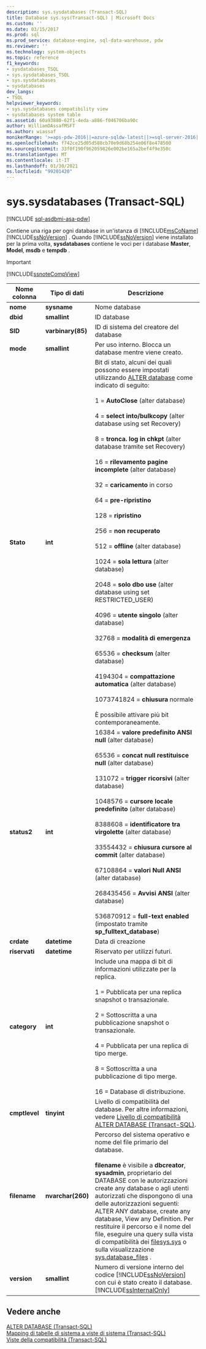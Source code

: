 ```yaml
---
description: sys.sysdatabases (Transact-SQL)
title: Database sys.sys(Transact-SQL) | Microsoft Docs
ms.custom: ''
ms.date: 03/15/2017
ms.prod: sql
ms.prod_service: database-engine, sql-data-warehouse, pdw
ms.reviewer: ''
ms.technology: system-objects
ms.topic: reference
f1_keywords:
- sysdatabases_TSQL
- sys.sysdatabases_TSQL
- sys.sysdatabases
- sysdatabases
dev_langs:
- TSQL
helpviewer_keywords:
- sys.sysdatabases compatibility view
- sysdatabases system table
ms.assetid: 60a93880-62f1-4eda-a886-f046706ba90c
author: WilliamDAssafMSFT
ms.author: wiassaf
monikerRange: '>=aps-pdw-2016||=azure-sqldw-latest||>=sql-server-2016||>=sql-server-linux-2017||=azuresqldb-mi-current'
ms.openlocfilehash: f742ce25d05d588cb70e9d68b254e06f8e478500
ms.sourcegitcommit: 33f0f190f962059826e002be165a2bef4f9e350c
ms.translationtype: MT
ms.contentlocale: it-IT
ms.lasthandoff: 01/30/2021
ms.locfileid: "99201420"
---
```

# <a name="syssysdatabases-transact-sql"></a>sys.sysdatabases (Transact-SQL)
[!INCLUDE [sql-asdbmi-asa-pdw](../../includes/applies-to-version/sql-asdbmi-asa-pdw.md)]

  Contiene una riga per ogni database in un'istanza di [!INCLUDE[msCoName](../../includes/msconame-md.md)] [!INCLUDE[ssNoVersion](../../includes/ssnoversion-md.md)] . Quando [!INCLUDE[ssNoVersion](../../includes/ssnoversion-md.md)] viene installato per la prima volta, **sysdatabases** contiene le voci per i database **Master**, **Model**, **msdb** e **tempdb** .  
  
> [!IMPORTANT]  
>  [!INCLUDE[ssnoteCompView](../../includes/ssnotecompview-md.md)]  
  
|Nome colonna|Tipo di dati|Descrizione|  
|-----------------|---------------|-----------------|  
|**nome**|**sysname**|Nome database|  
|**dbid**|**smallint**|ID database|  
|**SID**|**varbinary(85)**|ID di sistema del creatore del database|  
|**mode**|**smallint**|Per uso interno. Blocca un database mentre viene creato.|  
|**Stato**|**int**|Bit di stato, alcuni dei quali possono essere impostati utilizzando [ALTER database](../../t-sql/statements/alter-database-transact-sql.md) come indicato di seguito:<br /><br /> 1 = **AutoClose** (alter database)<br /><br /> 4 = **select into/bulkcopy** (alter database using set Recovery)<br /><br /> 8 = **tronca. log in chkpt** (alter database tramite set Recovery)<br /><br /> 16 = **rilevamento pagine incomplete** (alter database)<br /><br /> 32 = **caricamento** in corso<br /><br /> 64 = **pre-ripristino**<br /><br /> 128 = **ripristino**<br /><br /> 256 = **non recuperato**<br /><br /> 512 = **offline** (alter database)<br /><br /> 1024 = **sola lettura** (alter database)<br /><br /> 2048 = **solo dbo use** (alter database using set RESTRICTED_USER)<br /><br /> 4096 = **utente singolo** (alter database)<br /><br /> 32768 = **modalità di emergenza**<br /><br /> 65536 = **checksum** (alter database)<br /><br /> 4194304 = **compattazione automatica** (alter database)<br /><br /> 1073741824 = **chiusura** normale<br /><br /> È possibile attivare più bit contemporaneamente.|  
|**status2**|**int**|16384 = **valore predefinito ANSI null** (alter database)<br /><br /> 65536 = **concat null restituisce null** (alter database)<br /><br /> 131072 = **trigger ricorsivi** (alter database)<br /><br /> 1048576 = **cursore locale predefinito** (alter database)<br /><br /> 8388608 = **identificatore tra virgolette** (alter database)<br /><br /> 33554432 = **chiusura cursore al commit** (alter database)<br /><br /> 67108864 = **valori Null ANSI** (alter database)<br /><br /> 268435456 = **Avvisi ANSI** (alter database)<br /><br /> 536870912 = **full-text enabled** (impostato tramite **sp_fulltext_database**)|  
|**crdate**|**datetime**|Data di creazione|  
|**riservati**|**datetime**|Riservato per utilizzi futuri.|  
|**category**|**int**|Include una mappa di bit di informazioni utilizzate per la replica.<br /><br /> 1 = Pubblicata per una replica snapshot o transazionale.<br /><br /> 2 = Sottoscritta a una pubblicazione snapshot o transazionale.<br /><br /> 4 = Pubblicata per una replica di tipo merge.<br /><br /> 8 = Sottoscritta a una pubblicazione di tipo merge.<br /><br /> 16 = Database di distribuzione.|  
|**cmptlevel**|**tinyint**|Livello di compatibilità del database. Per altre informazioni, vedere [Livello di compatibilità ALTER DATABASE &#40;Transact-SQL&#41;](../../t-sql/statements/alter-database-transact-sql-compatibility-level.md).|  
|**filename**|**nvarchar(260)**|Percorso del sistema operativo e nome del file primario del database.<br /><br /> **filename** è visibile a **dbcreator**, **sysadmin**, proprietario del DATABASE con le autorizzazioni create any database o agli utenti autorizzati che dispongono di una delle autorizzazioni seguenti: ALTER ANY database, create any database, View any Definition. Per restituire il percorso e il nome del file, eseguire una query sulla vista di compatibilità dei [ filesys.sys](../../relational-databases/system-compatibility-views/sys-sysfiles-transact-sql.md) o sulla visualizzazione [sys.database_files](../../relational-databases/system-catalog-views/sys-database-files-transact-sql.md) .|  
|**version**|**smallint**|Numero di versione interno del codice [!INCLUDE[ssNoVersion](../../includes/ssnoversion-md.md)] con cui è stato creato il database. [!INCLUDE[ssInternalOnly](../../includes/ssinternalonly-md.md)]|  
  
## <a name="see-also"></a>Vedere anche  
 [ALTER DATABASE &#40;Transact-SQL&#41;](../../t-sql/statements/alter-database-transact-sql.md)   
 [Mapping di tabelle di sistema a viste di sistema &#40;Transact-SQL&#41;](../../relational-databases/system-tables/mapping-system-tables-to-system-views-transact-sql.md)   
 [Viste della compatibilità &#40;Transact-SQL&#41;](~/relational-databases/system-compatibility-views/system-compatibility-views-transact-sql.md)  
  
  
